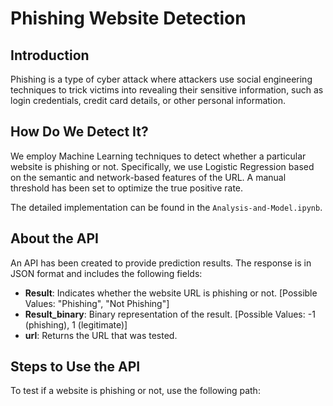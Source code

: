 # Phishing Website Detection

## Introduction
Phishing is a type of cyber attack where attackers use social engineering techniques to trick victims into revealing their sensitive information, such as login credentials, credit card details, or other personal information.

## How Do We Detect It?
We employ Machine Learning techniques to detect whether a particular website is phishing or not. Specifically, we use Logistic Regression based on the semantic and network-based features of the URL. A manual threshold has been set to optimize the true positive rate.

The detailed implementation can be found in the `Analysis-and-Model.ipynb`.

## About the API
An API has been created to provide prediction results. The response is in JSON format and includes the following fields:

- **Result**: Indicates whether the website URL is phishing or not. [Possible Values: "Phishing", "Not Phishing"]
- **Result_binary**: Binary representation of the result. [Possible Values: -1 (phishing), 1 (legitimate)]
- **url**: Returns the URL that was tested.

## Steps to Use the API
To test if a website is phishing or not, use the following path:



